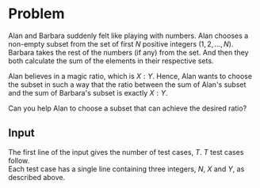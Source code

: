 # Problem

Alan and Barbara suddenly felt like playing with numbers. Alan chooses a non-empty subset from the set of first $N$ positive integers $(1,2,…,N)$. Barbara takes the rest of the numbers (if any) from the set. And then they both calculate the sum of the elements in their respective sets.

Alan believes in a magic ratio, which is $X:Y$. Hence, Alan wants to choose the subset in such a way that the ratio between the sum of Alan's subset and the sum of Barbara's subset is exactly $X:Y$.

Can you help Alan to choose a subset that can achieve the desired ratio?

## Input

The first line of the input gives the number of test cases, $T$. $T$ test cases follow.  
Each test case has a single line containing three integers, $N$, $X$ and $Y$, as described above.
